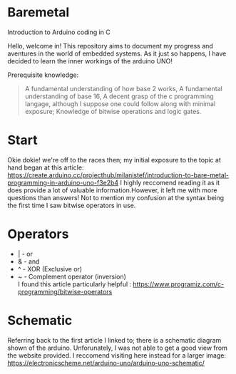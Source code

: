 # Baremetal
Introduction to Arduino coding in C 

Hello, welcome in! This repository aims to document my progress and aventures in the world of embedded systems. As it just so happens, I have decided to learn the inner workings of the arduino UNO!

Prerequisite knowledge:
> A fundamental understanding of how base 2 works,
> A fundamental understanding of base 16,
> A decent grasp of the c programming langage, although I suppose one could follow along with minimal exposure;
> Knowledge of bitwise operations and logic gates.

# Start
Okie dokie! we're off to the races then; my initial exposure to the topic at hand began at this article: https://create.arduino.cc/projecthub/milanistef/introduction-to-bare-metal-programming-in-arduino-uno-f3e2b4 
I highly reccomend reading it as it does provide a lot of valuable information.However, it left me with more questions than answers! Not to mention my confusion at the syntax being the first time I saw bitwise operators in use. 

# Operators
* | - or
* & - and
* ^ - XOR (Exclusive or) 
* ~ - Complement operator (inversion)
\
I found this article particularly helpful : https://www.programiz.com/c-programming/bitwise-operators 
# Schematic
Referring back to the first article I linked to; there is a schematic diagram shown of the arduino. Unforunately, I was not able to get a good view from 
the website provided. I reccomend visiting here instead for a larger image: https://electronicscheme.net/arduino-uno/arduino-uno-schematic/ 


